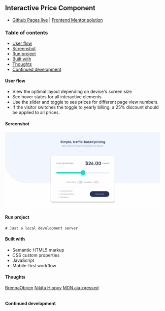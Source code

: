 ## Interactive Price Component
- [Github Pages live](https://alexcumplido.github.io/frontend-mentor/interactive-pricing/) | [Frontend Mentor solution](https://www.frontendmentor.io/solutions/custom-input-range-with-plain-javascript-cIV6GtJfXw)

### Table of contents
- [User flow](#user-flow)
- [Screenshot](#screenshot)
- [Run project](#run-project)
- [Built with](#built-with)
- [Thoughts](#thoughts)
- [Continued development](#continued-development)

#### User flow

- View the optimal layout  depending on device's screen size
- See hover states for all interactive elements 
- Use the slider and toggle to see prices for different page view numbers.
- If the visitor switches the toggle to yearly billing, a 25% discount should be applied to all prices.

#### Screenshot
![Project demo](./images/interactivePrice.gif)

#### Run project
```
# Just a local development server
```

#### Built with
- Semantic HTML5 markup
- CSS custom properties
- JavaScript
- Mobile-first workflow

#### Thoughts
[BrennaObrien](https://brennaobrien.com/blog/2014/05/style-input-type-range-in-every-browser.html)
[Nikita Hlopov](https://nikitahl.com/style-range-input-css)
[MDN aia-pressed](https://developer.mozilla.org/en-US/docs/Web/Accessibility/ARIA/Attributes/aria-pressed)
```js
```

#### Continued development

